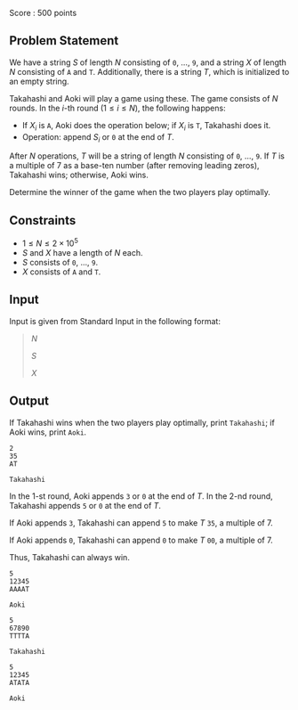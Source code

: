 Score : $500$ points

## Problem Statement

We have a string $S$ of length $N$ consisting of `0`, $\ldots$, `9`, and a string $X$ of length $N$ consisting of `A` and `T`. Additionally, there is a string $T$, which is initialized to an empty string.

Takahashi and Aoki will play a game using these. The game consists of $N$ rounds. In the $i$-th round $(1\leq i \leq N)$, the following happens:

- If $X_i$ is `A`, Aoki does the operation below; if $X_i$ is `T`, Takahashi does it.
- Operation: append $S_i$ or `0` at the end of $T$.

After $N$ operations, $T$ will be a string of length $N$ consisting of `0`, $\ldots$, `9`.
If $T$ is a multiple of $7$ as a base-ten number (after removing leading zeros), Takahashi wins; otherwise, Aoki wins.

Determine the winner of the game when the two players play optimally.

## Constraints

- $1 \leq N \leq 2\times 10^5$
- $S$ and $X$ have a length of $N$ each.
- $S$ consists of `0`, $\ldots$, `9`.
- $X$ consists of `A` and `T`.

## Input

Input is given from Standard Input in the following format:

> $N$
> 
> $S$
> 
> $X$

## Output

If Takahashi wins when the two players play optimally, print `Takahashi`; if Aoki wins, print `Aoki`.

```input1
2
35
AT
```

```output1
Takahashi
```

In the $1$-st round, Aoki appends `3` or `0` at the end of $T$. In the $2$-nd round, Takahashi appends `5` or `0` at the end of $T$.

If Aoki appends `3`, Takahashi can append `5` to make $T$ `35`, a multiple of $7$.

If Aoki appends `0`, Takahashi can append `0` to make $T$ `00`, a multiple of $7$.

Thus, Takahashi can always win.

```input2
5
12345
AAAAT
```

```output2
Aoki
```

```input3
5
67890
TTTTA
```

```output3
Takahashi
```

```input4
5
12345
ATATA
```

```output4
Aoki
```